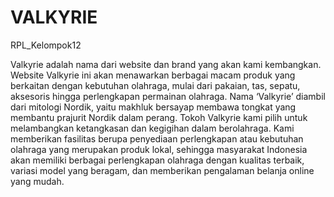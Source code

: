 # VALKYRIE
RPL_Kelompok12

Valkyrie adalah nama dari website dan brand yang akan kami kembangkan. Website Valkyrie ini akan menawarkan berbagai macam produk yang berkaitan dengan kebutuhan olahraga, mulai dari pakaian, tas, sepatu, aksesoris hingga perlengkapan permainan olahraga. Nama ‘Valkyrie’ diambil dari mitologi Nordik, yaitu makhluk bersayap membawa tongkat yang membantu prajurit Nordik dalam perang. 
Tokoh Valkyrie kami pilih untuk melambangkan ketangkasan dan kegigihan dalam berolahraga. Kami memberikan fasilitas berupa penyediaan perlengkapan atau kebutuhan olahraga yang merupakan produk lokal, sehingga masyarakat Indonesia akan memiliki berbagai perlengkapan olahraga dengan kualitas terbaik, variasi model yang beragam, dan memberikan pengalaman belanja online yang mudah.

